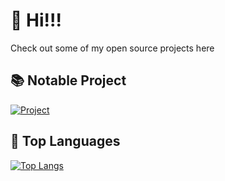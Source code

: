 # 👋 Hi!!!
Check out some of my open source projects here
## 📚 Notable Project
[![Project](https://github-readme-stats.vercel.app/api/pin/?username=Titan2022&repo=Titan-Processing&theme=nightowl)](https://github.com/titan2022/Titan-Processing)
## 📘 Top Languages
[![Top Langs](https://github-readme-stats-nekiwo.vercel.app/api/top-langs/?username=nekiwo&theme=nightowl&exclude_repo=heroky-school-tunnel,github-readme-stats,frc-place-2023,obsidian,delete,StonksCord-heroku,DCSHeroku,nekiwo-dev-games,untitled-strategy-game,Illustrate.CS&hide=html,css,ShaderLab,hlsl,glsl,Objective-C,Procfile&langs_count=6&layout=donut)](#)

